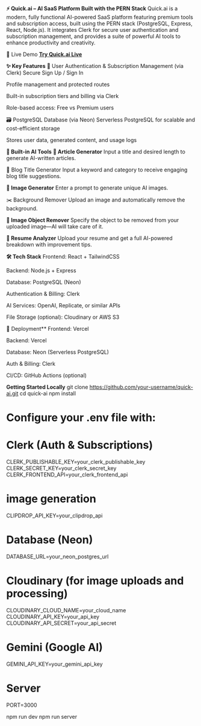**⚡ Quick.ai – AI SaaS Platform Built with the PERN Stack**
Quick.ai is a modern, fully functional AI-powered SaaS platform featuring premium tools and subscription access, built using the PERN stack (PostgreSQL, Express, React, Node.js). It integrates Clerk for secure user authentication and subscription management, and provides a suite of powerful AI tools to enhance productivity and creativity.

🔗 Live Demo
**[Try Quick.ai Live](https://quick-ai-frontend-phi.vercel.app/)**  


**✨ Key Features**
🔐 User Authentication & Subscription Management (via Clerk)
Secure Sign Up / Sign In

Profile management and protected routes

Built-in subscription tiers and billing via Clerk

Role-based access: Free vs Premium users

🗃️ PostgreSQL Database (via Neon)
Serverless PostgreSQL for scalable and cost-efficient storage

Stores user data, generated content, and usage logs

**🤖 Built-in AI Tools**
**📝 Article Generator**
Input a title and desired length to generate AI-written articles.

📰 Blog Title Generator
Input a keyword and category to receive engaging blog title suggestions.

**🎨 Image Generator**
Enter a prompt to generate unique AI images.

✂️ Background Remover
Upload an image and automatically remove the background.

**🧽 Image Object Remover**
Specify the object to be removed from your uploaded image—AI will take care of it.

**📄 Resume Analyzer**
Upload your resume and get a full AI-powered breakdown with improvement tips.

**🛠️ Tech Stack**
Frontend: React + TailwindCSS

Backend: Node.js + Express

Database: PostgreSQL (Neon)

Authentication & Billing: Clerk

AI Services: OpenAI, Replicate, or similar APIs

File Storage (optional): Cloudinary or AWS S3

🚀 Deployment**
Frontend: Vercel 

Backend: Vercel

Database: Neon (Serverless PostgreSQL)

Auth & Billing: Clerk

CI/CD: GitHub Actions (optional)


 **Getting Started Locally**
 git clone https://github.com/your-username/quick-ai.git
cd quick-ai
npm install
# Configure your .env file with:
# Clerk (Auth & Subscriptions)
CLERK_PUBLISHABLE_KEY=your_clerk_publishable_key
CLERK_SECRET_KEY=your_clerk_secret_key
CLERK_FRONTEND_API=your_clerk_frontend_api
# image generation
CLIPDROP_API_KEY=your_clipdrop_api

# Database (Neon)
DATABASE_URL=your_neon_postgres_url

# Cloudinary (for image uploads and processing)
CLOUDINARY_CLOUD_NAME=your_cloud_name
CLOUDINARY_API_KEY=your_api_key
CLOUDINARY_API_SECRET=your_api_secret

# Gemini (Google AI)
GEMINI_API_KEY=your_gemini_api_key

# Server
PORT=3000

npm run dev 
npm run server

 
